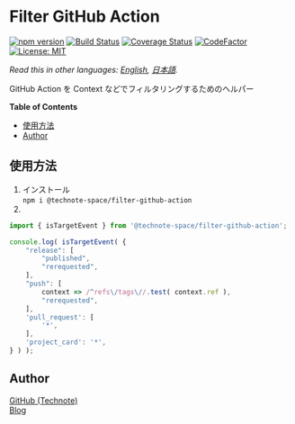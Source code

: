 # Filter GitHub Action

[![npm version](https://badge.fury.io/js/%40technote-space%2Ffilter-github-action.svg)](https://badge.fury.io/js/%40technote-space%2Ffilter-github-action)
[![Build Status](https://github.com/technote-space/filter-github-action/workflows/Build/badge.svg)](https://github.com/technote-space/filter-github-action/actions)
[![Coverage Status](https://coveralls.io/repos/github/technote-space/filter-github-action/badge.svg?branch=master)](https://coveralls.io/github/technote-space/filter-github-action?branch=master)
[![CodeFactor](https://www.codefactor.io/repository/github/technote-space/filter-github-action/badge)](https://www.codefactor.io/repository/github/technote-space/filter-github-action)
[![License: MIT](https://img.shields.io/badge/License-MIT-blue.svg)](https://github.com/technote-space/filter-github-action/blob/master/LICENSE)

*Read this in other languages: [English](README.md), [日本語](README.ja.md).*

GitHub Action を Context などでフィルタリングするためのヘルパー

<!-- START doctoc generated TOC please keep comment here to allow auto update -->
<!-- DON'T EDIT THIS SECTION, INSTEAD RE-RUN doctoc TO UPDATE -->
**Table of Contents**

- [使用方法](#%E4%BD%BF%E7%94%A8%E6%96%B9%E6%B3%95)
- [Author](#author)

<!-- END doctoc generated TOC please keep comment here to allow auto update -->

## 使用方法
1. インストール  
`npm i @technote-space/filter-github-action`
1.   
```js
import { isTargetEvent } from '@technote-space/filter-github-action';

console.log( isTargetEvent( {
	"release": [
		"published",
		"rerequested",
	],
	"push": [
		context => /^refs\/tags\//.test( context.ref ),
		"rerequested",
	],
	'pull_request': [
		'*',
	],
	'project_card': '*',
} ) );
```

## Author
[GitHub (Technote)](https://github.com/technote-space)  
[Blog](https://technote.space)
